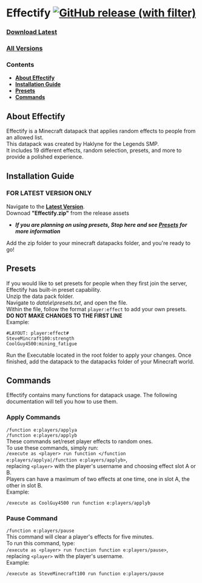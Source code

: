 # Effectify [![GitHub release (with filter)](https://img.shields.io/github/v/release/HMC-Modding/Effectify)](https://github.com/HMC-Modding/Effectify/releases/latest)

### [Download Latest](https://github.com/HMC-Modding/Effectify/releases/latest)
### [All Versions](https://github.com/HMC-Modding/Effectify/releases)

### Contents
 * **[About Effectify](#about-effectify)**
 * **[Installation Guide](#installation-guide)**
 * **[Presets](#presets)**
 * **[Commands](#commands)**

## About Effectify
Effectify is a Minecraft datapack that applies random effects to people from an allowed list.<br>
This datapack was created by Haklyne for the Legends SMP.<br>
It includes 19 different effects, random selection, presets, and more to provide a polished experience.<br>

## Installation Guide
### **FOR LATEST VERSION ONLY**<br>
Navigate to the [**Latest Version**](https://github.com/Jzmoore27/Effectify/releases/latest).<br>
Downoad **"Effectify.zip"** from the release assets<br>

 * **_If you are planning on using presets, Stop here and see [**Presets**](#presets) for more information_**<br>

Add the zip folder to your minecraft datapacks folder, and you're ready to go!

## Presets
If you would like to set presets for people when they first join the server, Effectify has built-in preset capability.<br>
Unzip the data pack folder.<br>
Navigate to _data\e\presets.txt_, and open the file.<br>
Within the file, follow the format ```player:effect``` to add your own presets.<br>
**DO NOT MAKE CHANGES TO THE FIRST LINE**<br>
Example:<br>
```
#LAYOUT: player:effect#
SteveMincraft100:strength
CoolGuy4500:mining_fatigue
```
Run the Executable located in the root folder to apply your changes.
Once finished, add the datapack to the datapacks folder of your Minecraft world.

## Commands
Effectify contains many functions for datapack usage. The following documentation will tell you how to use them.<br>
### Apply Commands
```/function e:players/applya```<br>
```/function e:players/applyb```<br>
These commands set/reset player effects to random ones.<br>
To use these commands, simply run:<br>
```/execute as <player> run function </function e:players/applya|/function e:players/applyb>```,<br>
replacing ```<player>``` with the player's username and choosing effect slot A or B.<br>
Players can have a maximum of two effects at one time, one in slot A, the other in slot B.<br>
Example:
```
/execute as CoolGuy4500 run function e:players/applyb
```
### Pause Command
```/function e:players/pause```<br>
This command will clear a player's effects for five minutes.<br>
To run this command, type:<br>
```/execute as <player> run function function e:players/pause>```,<br>
replacing ```<player>``` with the player's username.<br>
Example:
```
/execute as SteveMinecraft100 run function e:players/pause
```
